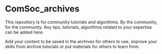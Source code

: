 # ComSoc_archives
This repository is for community tutorials and algorithms. By the community, for the community. 
Any tips, tutorials, algorithms related to your expertise can be added here.

Add your content to be saved in the archives for others to use, improve your skills from archive tutorials or put materials
for others to learn from.
